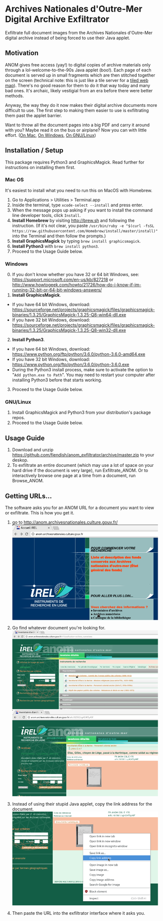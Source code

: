 # Archives Nationales d'Outre-Mer Digital Archive Exfiltrator
Exfiltrate full document images from the Archives Nationales d'Outre-Mer digital archive instead of being forced to use their Java applet.

## Motivation
ANOM gives free access (yay!) to digital copies of archive materials only through a lol-welcome-to-the-90s Java applet (boo!). Each page of each document is served up in small fragments which are then stitched together on the screen (technical note: this is just like a tile server for a [tiled web map](https://en.wikipedia.org/wiki/Tiled_web_map)). There's no good reason for them to do it that way today and many bad ones. It's archaic, likely vestigial from an era before there were better methods.

Anyway, the way they do it now makes their digital archive documents more difficult to use.
The first step to making them easier to use is exfiltrating them past the applet barrier. 

Want to throw all the document pages into a big PDF and carry it around with you? Maybe read it on the bus or airplane? Now you can with little effort. ([On Mac](https://apple.stackexchange.com/questions/11163/how-do-i-combine-two-or-more-images-to-get-a-single-pdf-file), [On Windows](http://www.howtogeek.com/248462/how-to-combine-images-into-one-pdf-file-in-windows/), [On GNU/Linux](https://gitlab.mister-muffin.de/josch/img2pdf))

## Installation / Setup
This package requires Python3 and GraphicsMagick. Read further for instructions on installing them first.

### Mac OS
It's easiest to install what you need to run this on MacOS with Homebrew.

1. Go to Applications > Utilities > Terminal.app
2. Inside the terminal, type `xcode-select --install` and press enter.
3. When the message pops up asking if you want to install the command line developer tools, click `Install`.
4. **Install Homebrew** by visiting http://brew.sh and following the instruction. (If it's not clear, you paste `/usr/bin/ruby -e "$(curl -fsSL https://raw.githubusercontent.com/Homebrew/install/master/install)"` into the Terminal and then follow the prompts.)
4. **Install GraphicsMagick** by typing `brew install graphicsmagick`.
5. **Install Python3** with `brew install python3`.
6. Proceed to the Usage Guide below.

### Windows
0. If you don't know whether you have 32 or 64 bit Windows, see: https://support.microsoft.com/en-us/kb/827218 or http://www.howtogeek.com/howto/21726/how-do-i-know-if-im-running-32-bit-or-64-bit-windows-answers/
1. **Install GraphicsMagick**. 
  - If you have 64 bit Windows, download: https://sourceforge.net/projects/graphicsmagick/files/graphicsmagick-binaries/1.3.25/GraphicsMagick-1.3.25-Q8-win64-dll.exe
  - If you have 32 bit Windows, download: https://sourceforge.net/projects/graphicsmagick/files/graphicsmagick-binaries/1.3.25/GraphicsMagick-1.3.25-Q8-win32-dll.exe
2. **Install Python3**.
  - If you have 64 bit Windows, download: https://www.python.org/ftp/python/3.6.0/python-3.6.0-amd64.exe 
  - If you have 32 bit Windows, download: https://www.python.org/ftp/python/3.6.0/python-3.6.0.exe
  - During the Python3 install process, make sure to activate the option to "`Add python.exe to Path`". You may need to restart your computer after installing Python3 before that starts working.
3. Proceed to the Usage Guide below.

### GNU/Linux
1. Install GraphicsMagick and Python3 from your distribution's package repos.
2. Proceed to the Usage Guide below.

## Usage Guide
1. Download and unzip https://github.com/fiendish/anom_exfiltrator/archive/master.zip to your deskop.
2. To exfiltrate an entire document (which may use a lot of space on your hard drive if the document is very large), run Exfiltrate_ANOM. Or to interactively browse one page at a time from a document, run Browse_ANOM.

## Getting URLs...
The software asks you for an ANOM URL for a document you want to view or exfiltrate. This is how you get it.

1. go to http://anom.archivesnationales.culture.gouv.fr/
![ANOM front page](screenshots/screen1.png)

2. Go find whatever document you're looking for.
![finding a document](screenshots/screen2.png)
![still finding a document](screenshots/screen3.png)

3. Instead of using their stupid Java applet, copy the link address for the document.
![copy the link url](screenshots/screen4.png)

5. Then paste the URL into the exfiltrator interface where it asks you.
